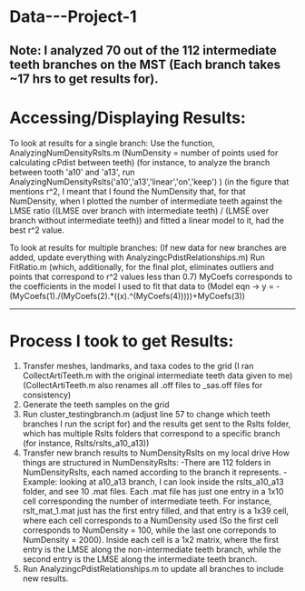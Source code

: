 # Data---Project-1
Note: I analyzed 70 out of the 112 intermediate teeth branches on the MST (Each branch takes ~17 hrs to get results for).
-----------------------------------------------------
# Accessing/Displaying Results:
  To look at results for a single branch:
    Use the function, AnalyzingNumDensityRslts.m (NumDensity = number of points used for calculating cPdist between teeth)
    (for instance, to analyze the branch between tooth 'a10' and 'a13', run
        AnalyzingNumDensityRslts('a10','a13','linear','on','keep')
    )
    (in the figure that mentions r^2, I meant that I found the NumDensity that, for that NumDensity, when I plotted the number of intermediate teeth 
    against the LMSE ratio ((LMSE over branch with intermediate teeth) / (LMSE over branch without intermediate teeth)) and fitted a linear model to it, had the best r^2 value.
  
  To look at results for multiple branches:
    (If new data for new branches are added, update everything with AnalyzingcPdistRelationships.m)
    Run FitRatio.m (which, additionally, for the final plot, eliminates outliers and points that correspond to r^2 values less than 0.7)
    MyCoefs corresponds to the coefficients in the model I used to fit that data to 
    (Model eqn ->  y = -(MyCoefs(1)./(MyCoefs(2).*((x).^(MyCoefs(4)))))+MyCoefs(3))
    
-----------------------------------------------------

# Process I took to get Results:
1. Transfer meshes, landmarks, and taxa codes to the grid (I ran CollectArtiTeeth.m with the original intermediate teeth data given to me) 
(CollectArtiTeeth.m also renames all .off files to _sas.off files for consistency)
2. Generate the teeth samples on the grid
3. Run cluster_testingbranch.m (adjust line 57 to change which teeth branches I run the script for) and the results get sent to the Rslts folder, which has multiple Rslts folders 
that correspond to a specific branch (for instance, Rslts/rslts_a10_a13))
4. Transfer new branch results to NumDensityRslts on my local drive
  How things are structured in NumDensityRslts:
    -There are 112 folders in NumDensityRslts, each named according to the branch it represents.
    -Example: looking at a10_a13 branch, I can look inside the rslts_a10_a13 folder, and see 10 .mat files. Each .mat file has just one entry in a 
    1x10 cell corresponding the number of intermediate teeth. For instance, rslt_mat_1.mat just has the first entry filled, and that entry is a 
    1x39 cell, where each cell corresponds to a NumDensity used (So the first cell corresponds to NumDensity = 100, while the last one correponds to
    NumDensity = 2000). Inside each cell is a 1x2 matrix, where the first entry is the LMSE along the non-intermediate teeth branch, while the second entry is the LMSE along the intermediate teeth branch.
5. Run AnalyzingcPdistRelationships.m to update all branches to include new results.



